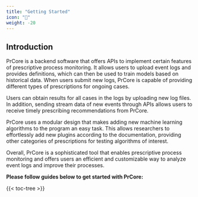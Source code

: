 ```yaml
---
title: "Getting Started"
icon: "🚀"
weight: -20
---
```


## Introduction

PrCore is a backend software that offers APIs to implement certain features of prescriptive process monitoring. It allows users to upload event logs and provides definitions, which can then be used to train models based on historical data. When users submit new logs, PrCore is capable of providing different types of prescriptions for ongoing cases.

Users can obtain results for all cases in the logs by uploading new log files. In addition, sending stream data of new events through APIs allows users to receive timely prescribing recommendations from PrCore.

PrCore uses a modular design that makes adding new machine learning algorithms to the program an easy task. This allows researchers to effortlessly add new plugins according to the documentation, providing other categories of prescriptions for testing algorithms of interest.

Overall, PrCore is a sophisticated tool that enables prescriptive process monitoring and offers users an efficient and customizable way to analyze event logs and improve their processes.

**Please follow guides below to get started with PrCore:**

{{< toc-tree >}}
